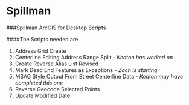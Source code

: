 # Spillman
###Spillman ArcGIS for Desktop Scripts

####The Scripts needed are

1. Address Grid Create
2. Centerline Editing Address Range Split - *Keaton has worked on*
3. Create Reverse Alias List Revised
4. Mark Dead End Features as Exceptions - *Zach is starting*
5. MSAG Style Output From Street Centerline Data - *Keaton may have completed this one*
6. Reverse Geocode Selected Points
7. Update Modified Date
